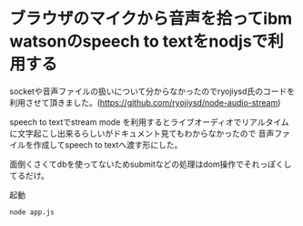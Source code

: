 # ブラウザのマイクから音声を拾ってibm watsonのspeech to textをnodjsで利用する

socketや音声ファイルの扱いについて分からなかったのでryojiysd氏のコードを利用させて頂きました。(https://github.com/ryojiysd/node-audio-stream)

speech to textでstream mode を利用するとライブオーディオでリアルタイムに文字起こし出来るらしいがドキュメント見てもわからなかったので
音声ファイルを作成してspeech  to textへ渡す形にした。

面倒くさくてdbを使ってないためsubmitなどの処理はdom操作でそれっぽくしてるだけ。

起動
```
node app.js
```
